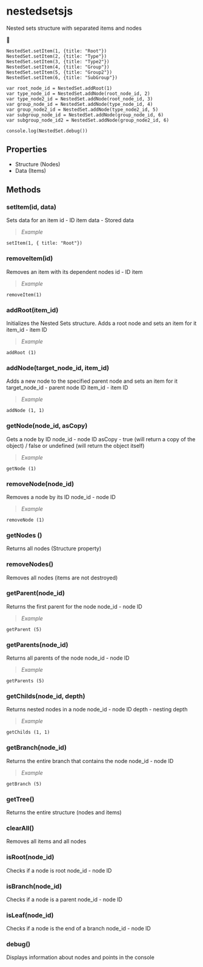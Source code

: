 # nestedsetsjs
 Nested sets structure with separated items and nodes

:evergreen_tree:

```
NestedSet.setItem(1, {title: "Root"})
NestedSet.setItem(2, {title: "Type"})
NestedSet.setItem(3, {title: "Type2"})
NestedSet.setItem(4, {title: "Group"})
NestedSet.setItem(5, {title: "Group2"})
NestedSet.setItem(6, {title: "SubGroup"})

var root_node_id = NestedSet.addRoot(1)
var type_node_id = NestedSet.addNode(root_node_id, 2)
var type_node2_id = NestedSet.addNode(root_node_id, 3)
var group_node_id = NestedSet.addNode(type_node_id, 4)
var group_node2_id = NestedSet.addNode(type_node2_id, 5)
var subgroup_node_id = NestedSet.addNode(group_node_id, 6)
var subgroup_node_id2 = NestedSet.addNode(group_node2_id, 6)

console.log(NestedSet.debug())
```


## Properties
- Structure (Nodes)
- Data (Items)



## Methods


### setItem(id, data)
Sets data for an item
id - ID item
data - Stored data

> *Example*
```
setItem(1, { title: "Root"})
```



### removeItem(id)
Removes an item with its dependent nodes
id - ID item

> *Example*
```
removeItem(1)
```


### addRoot(item_id)
Initializes the Nested Sets structure. Adds a root node and sets an item for it
item_id - item ID

> *Example*
```
addRoot (1)
```


### addNode(target_node_id, item_id)
Adds a new node to the specified parent node and sets an item for it
target_node_id - parent node ID
item_id - item ID

> *Example*
```
addNode (1, 1)
```


### getNode(node_id, asCopy)
Gets a node by ID
node_id - node ID
asCopy - true (will return a copy of the object) / false or undefined (will return the object itself)

> *Example*
```
getNode (1)
```


### removeNode(node_id)
Removes a node by its ID
node_id - node ID

> *Example*
```
removeNode (1)
```



### getNodes ()
Returns all nodes (Structure property)


### removeNodes()
Removes all nodes (items are not destroyed)



### getParent(node_id)
Returns the first parent for the node
node_id - node ID

> *Example*
```
getParent (5)
```


### getParents(node_id)
Returns all parents of the node
node_id - node ID

> *Example*
```
getParents (5)
```


### getChilds(node_id, depth)
Returns nested nodes in a node
node_id - node ID
depth - nesting depth

> *Example*
```
getChilds (1, 1)
```


### getBranch(node_id)
Returns the entire branch that contains the node
node_id - node ID

> *Example*
```
getBranch (5)
```


### getTree()
Returns the entire structure (nodes and items)


### clearAll()
Removes all items and all nodes


### isRoot(node_id)
Checks if a node is root
node_id - node ID


### isBranch(node_id)
Checks if a node is a parent
node_id - node ID


### isLeaf(node_id)
Checks if a node is the end of a branch
node_id - node ID


### debug()
Displays information about nodes and points in the console

